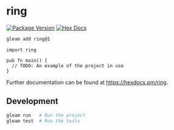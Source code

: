 # ring

[![Package Version](https://img.shields.io/hexpm/v/ring)](https://hex.pm/packages/ring)
[![Hex Docs](https://img.shields.io/badge/hex-docs-ffaff3)](https://hexdocs.pm/ring/)

```sh
gleam add ring@1
```
```gleam
import ring

pub fn main() {
  // TODO: An example of the project in use
}
```

Further documentation can be found at <https://hexdocs.pm/ring>.

## Development

```sh
gleam run   # Run the project
gleam test  # Run the tests
```
